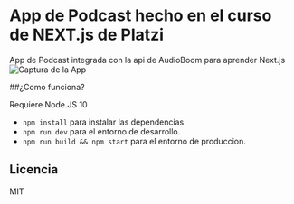 # App de Podcast hecho en el curso de NEXT.js de Platzi

App de Podcast integrada con la api de AudioBoom para aprender Next.js
![Captura de la App](./.readme-static/Capture-Podcast-png)

##¿Como funciona?

Requiere Node.JS 10

* `npm install` para instalar las dependencias
* `npm run dev` para el entorno de desarrollo.
* `npm run build && npm start` para el entorno de produccion.

## Licencia

MIT